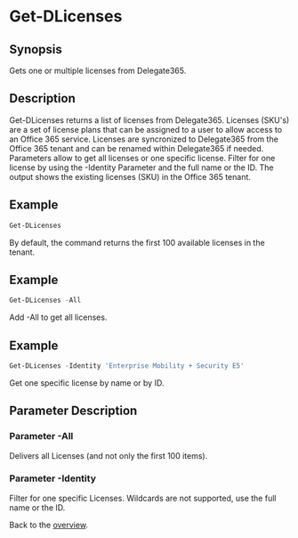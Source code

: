 # Get-DLicenses

## Synopsis
Gets one or multiple licenses from Delegate365.

## Description
Get-DLicenses returns a list of licenses from Delegate365.
Licenses (SKU's) are a set of license plans that can be assigned to a user to allow access to an Office 365 service.
Licenses are syncronized to Delegate365 from the Office 365 tenant and can be renamed within Delegate365 if needed.
Parameters allow to get all licenses or one specific license. 
Filter for one license by using the -Identity Parameter and the full name or the ID.
The output shows the existing licenses (SKU) in the Office 365 tenant.

## Example
```powershell
Get-DLicenses
```
By default, the command returns the first 100 available licenses in the tenant.

## Example
```powershell
Get-DLicenses -All
```
Add -All to get all licenses.

## Example
```powershell
Get-DLicenses -Identity 'Enterprise Mobility + Security E5'
```
Get one specific license by name or by ID.

## Parameter Description
### Parameter -All
Delivers all Licenses (and not only the first 100 items).
### Parameter -Identity
Filter for one specific Licenses. Wildcards are not supported, use the full name or the ID.
 
Back to the [overview](https://github.com/delegate365/PowerShell).
